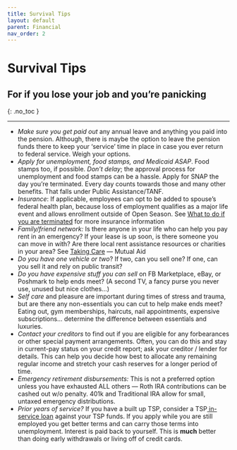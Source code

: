 ```yaml
---
title: Survival Tips
layout: default
parent: Financial
nav_order: 2
---
```

# Survival Tips 
## For if you lose your job and you’re panicking 

{: .no_toc }

---

- *Make sure you get paid out* any annual leave and anything you paid into the pension. Although, there is maybe the option to leave the pension funds there to keep your ‘service’ time in place in case you ever return to federal service. Weigh your options.
- *Apply for unemployment, food stamps, and Medicaid ASAP*. Food stamps too, if possible. *Don’t delay*; the approval process for unemployment and food stamps can be a hassle. Apply for SNAP the day you’re terminated. Every day counts towards those and many other benefits. That falls under Public Assistance/TANF.
- *Insurance*: If applicable, employees can opt to be added to spouse’s federal health plan, because loss of employment qualifies as a major life event and allows enrollment outside of Open Season. See [What to do if you are terminated](https://git-sci.github.io/) for more insurance information
- *Family/friend network:* Is there anyone in your life who can help you pay rent in an emergency? If your lease is up soon, is there someone you can move in with? Are there local rent assistance resources or charities in your area? See [Taking Care](https://git-sci.github.io/) — Mutual Aid
- *Do you have one vehicle or two*? If two, can you sell one? If one, can you sell it and rely on public transit?
- *Do you have expensive stuff you can sell* on FB Marketplace, eBay, or Poshmark to help ends meet? (A second TV, a fancy purse you never use, unused but nice clothes…)
- *Self care* and pleasure are important during times of stress and trauma, but are there any non-essentials you can cut to help make ends meet? Eating out, gym memberships, haircuts, nail appointments, expensive subscriptions… determine the difference between essentials and luxuries.
- *Contact your creditors* to find out if you are eligible for any forbearances or other special payment arrangements. Often, you can do this and stay in current-pay status on your credit report; ask your creditor / lender for details. This can help you decide how best to allocate any remaining regular income and stretch your cash reserves for a longer period of time.
- *Emergency retirement disbursements:* This is not a preferred option unless you have exhausted ALL others — Roth IRA contributions can be cashed out w/o penalty. 401k and Traditional IRA allow for small, untaxed emergency distributions.
- *Prior years of service?* If you have a built up TSP, consider a TSP[ in-service loan](https://www.google.com/url?q=https://www.google.com/url?q%3Dhttps://www.tsp.gov/tsp-loans/%26amp;sa%3DD%26amp;source%3Deditors%26amp;ust%3D1740078454759021%26amp;usg%3DAOvVaw1_yY9OgFWb3Y2l4xvCeY5c&sa=D&source=docs&ust=1740078454791461&usg=AOvVaw3GV7WacC1ENu7OVTzXzZQQ) against your TSP funds.  If you apply while you are still employed you get better terms and can carry those terms into unemployment. Interest is paid back to yourself.  This is **much** better than doing early withdrawals or living off of credit cards.